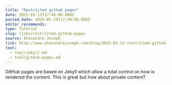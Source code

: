 ```yaml
---
title: "Restricted github pages"
date: 2015-03-11T17:49:00.000Z
posted_date: 2015-05-19T17:49:00.000Z
editor_recommends:
type: Tutorial
slug: links/restricted-github-pages
source: Alexandre Joseph
link: http://www.alexandrejoseph.com/blog/2015-03-11-restricted-github-pages.html
tool:
  - tool/jekyll.md
  - tool/github-pages.md
---
```

GitHub pages are based on Jekyll which allow a total control on how is rendered the content. This is great but how about private content?




